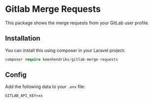 # Gitlab Merge Requests

This package shows the merge requests from your GitLab user profile.

## Installation
You can install this using composer in your Laravel project:
```php
composer require koenhendriks/gitlab-merge-requests
```

## Config

Add the following data to your `.env` file:

```dotenv
GITLAB_API_KEY=xx
```
